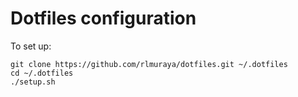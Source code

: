 # Dotfiles configuration

To set up:

    git clone https://github.com/rlmuraya/dotfiles.git ~/.dotfiles
    cd ~/.dotfiles
    ./setup.sh
